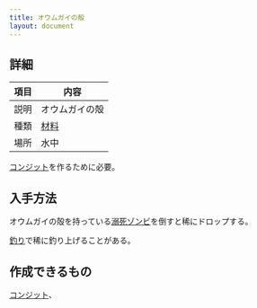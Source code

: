 ```yaml
---
title: オウムガイの殻
layout: document
---
```

## 詳細

|項目|内容|
|---|---|
|説明|オウムガイの殻|
|種類|[材料](材料)|
|場所|水中|

[コンジット](コンジット)を作るために必要。

## 入手方法

オウムガイの殻を持っている[溺死ゾンビ](溺死ゾンビ)を倒すと稀にドロップする。

[釣り](釣り竿)で稀に釣り上げることがある。

## 作成できるもの

[コンジット](コンジット)、
